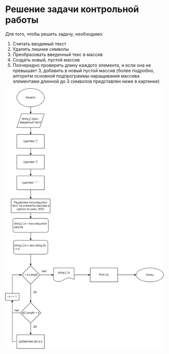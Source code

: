 # Решение задачи контрольной работы
Для того, чтобы решить задачу, необходимо:
1. Считать вводимый текст
2. Удалить лишние символы
3. Преобразовать введенный текс в массив
4. Создать новый, пустой массив
5. Поочередно проверить длину каждого элемента, и если она не превышает 3, добавить в новый пустой массив (более подробно, алгоритм основной подпрограммы наращивания массива элементами длинной до 3 символов представлен ниже в картинке)

![Алгоритм](Algoritm.jpg "Алгоритм решения задачи")


